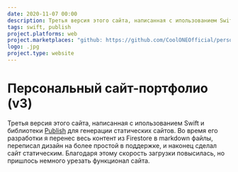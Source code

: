 ```yaml
---
date: 2020-11-07 00:00
description: Третья версия этого сайта, написанная с ипользованием Swift и библиотеки  [Publish](https://github.com/JohnSundell/Publish) для генерации статических сайтов.
tags: swift, publish
project.platforms: web
project.marketplaces: "github: https://github.com/CoolONEOfficial/personal_site", "website: https://coolone.ru"
logo: .jpg
project.type: website
---
```

# Персональный сайт-портфолио (v3)

Третья версия этого сайта, написанная с ипользованием Swift и библиотеки  [Publish](https://github.com/JohnSundell/Publish) для генерации статических сайтов. Во время его разработки я перенес весь контент из Firestore в markdown файлы, переписал дизайн на более простой в поддержке, и наконец сделал сайт статическим. Благодаря этому скорость загрузки повысилась, но пришлось немного урезать функционал сайта.
